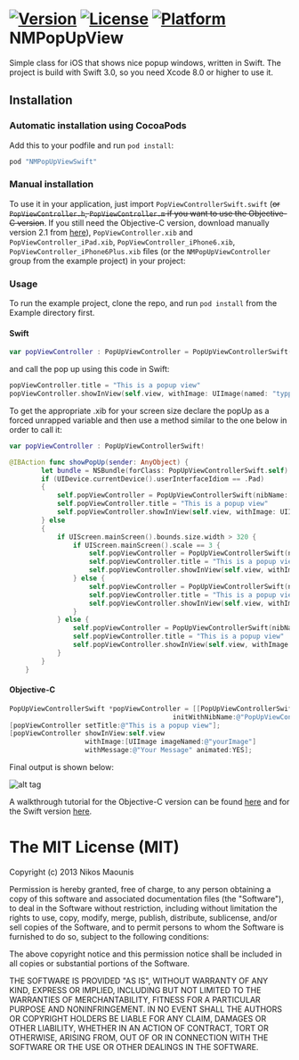 [![Version](https://img.shields.io/cocoapods/v/NMPopUpViewSwift.svg?style=flat)](http://cocoapods.org/pods/NMPopUpViewSwift)
[![License](https://img.shields.io/cocoapods/l/NMPopUpViewSwift.svg?style=flat)](http://cocoapods.org/pods/NMPopUpViewSwift)
[![Platform](https://img.shields.io/cocoapods/p/NMPopUpViewSwift.svg?style=flat)](http://cocoapods.org/pods/NMPopUpViewSwift)
NMPopUpView
===========

Simple class for iOS that shows nice popup windows, written in Swift. The project is build with Swift 3.0, so you need Xcode 8.0 or higher to use it.

## Installation
### Automatic installation using CocoaPods

Add this to your podfile and run `pod install`:  
`````ruby
pod "NMPopUpViewSwift"
`````

### Manual installation
To use it in your application, just import `PopViewControllerSwift.swift` (~~or `PopViewController.h`, `PopViewController.m` if you want to use the Objective-C version~~. If you still need the Objective-C version, download manually version 2.1 from [here](https://github.com/psy2k/NMPopUpView/releases)), `PopViewController.xib` and `PopViewController_iPad.xib`, `PopViewController_iPhone6.xib`, `PopViewController_iPhone6Plus.xib` files (or the `NMPopUpViewController` group from the example project) in your project:

### Usage
To run the example project, clone the repo, and run `pod install` from the Example directory first.
#### Swift
`````swift
var popViewController : PopUpViewController = PopUpViewControllerSwift(nibName: "PopUpViewController", bundle: nil)
````````
and call the pop up using this code in Swift:
`````swift
popViewController.title = "This is a popup view"
popViewController.showInView(self.view, withImage: UIImage(named: "typpzDemo"), withMessage: "You just triggered a great popup window", animated: true)
```````````
To get the appropriate .xib for your screen size declare the popUp as a forced unrapped variable and then use a method similar to the one below in order to call it:
`````swift
var popViewController : PopUpViewControllerSwift!

@IBAction func showPopUp(sender: AnyObject) {
        let bundle = NSBundle(forClass: PopUpViewControllerSwift.self)
        if (UIDevice.currentDevice().userInterfaceIdiom == .Pad)
        {
            self.popViewController = PopUpViewControllerSwift(nibName: "PopUpViewController_iPad", bundle: bundle)
            self.popViewController.title = "This is a popup view"
            self.popViewController.showInView(self.view, withImage: UIImage(named: "typpzDemo"), withMessage: "You just triggered a great popup window", animated: true)
        } else
        {
            if UIScreen.mainScreen().bounds.size.width > 320 {
                if UIScreen.mainScreen().scale == 3 {
                    self.popViewController = PopUpViewControllerSwift(nibName: "PopUpViewController_iPhone6Plus", bundle: bundle)
                    self.popViewController.title = "This is a popup view"
                    self.popViewController.showInView(self.view, withImage: UIImage(named: "typpzDemo"), withMessage: "You just triggered a great popup window", animated: true)
                } else {
                    self.popViewController = PopUpViewControllerSwift(nibName: "PopUpViewController_iPhone6", bundle: bundle)
                    self.popViewController.title = "This is a popup view"
                    self.popViewController.showInView(self.view, withImage: UIImage(named: "typpzDemo"), withMessage: "You just triggered a great popup window", animated: true)
                }
            } else {
                self.popViewController = PopUpViewControllerSwift(nibName: "PopUpViewController", bundle: bundle)
                self.popViewController.title = "This is a popup view"
                self.popViewController.showInView(self.view, withImage: UIImage(named: "typpzDemo"), withMessage: "You just triggered a great popup window", animated: true)
            }
        }
    }
`````
#### Objective-C
`````objective-c
PopUpViewControllerSwift *popViewController = [[PopUpViewControllerSwift alloc]
                                         initWithNibName:@"PopUpViewController" bundle:nil];
[popViewController setTitle:@"This is a popup view"];
[popViewController showInView:self.view
                   withImage:[UIImage imageNamed:@"yourImage"]
                   withMessage:@"Your Message" animated:YES];
```````````

Final output is shown below:

![alt tag](http://blog.typpz.com/wp-content/popupios1.gif)

A walkthrough tutorial for the Objective-C version can be found [here](http://blog.typpz.com/2013/12/09/ios-sdk-create-a-pop-up-window/) and for the Swift version [here](http://blog.typpz.com/2015/01/31/ios-sdk-pop-up-window-in-swift/).

The MIT License (MIT)
======================
Copyright (c) 2013 Nikos Maounis

Permission is hereby granted, free of charge, to any person obtaining a copy of
this software and associated documentation files (the "Software"), to deal in
the Software without restriction, including without limitation the rights to
use, copy, modify, merge, publish, distribute, sublicense, and/or sell copies of
the Software, and to permit persons to whom the Software is furnished to do so,
subject to the following conditions:

The above copyright notice and this permission notice shall be included in all
copies or substantial portions of the Software.

THE SOFTWARE IS PROVIDED "AS IS", WITHOUT WARRANTY OF ANY KIND, EXPRESS OR
IMPLIED, INCLUDING BUT NOT LIMITED TO THE WARRANTIES OF MERCHANTABILITY, FITNESS
FOR A PARTICULAR PURPOSE AND NONINFRINGEMENT. IN NO EVENT SHALL THE AUTHORS OR
COPYRIGHT HOLDERS BE LIABLE FOR ANY CLAIM, DAMAGES OR OTHER LIABILITY, WHETHER
IN AN ACTION OF CONTRACT, TORT OR OTHERWISE, ARISING FROM, OUT OF OR IN
CONNECTION WITH THE SOFTWARE OR THE USE OR OTHER DEALINGS IN THE SOFTWARE.
